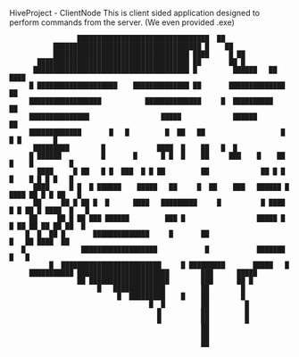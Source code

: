HiveProject - ClientNode
This is client sided application designed to perform commands from the server.
(We even provided .exe)


                     █████████████████████████████████  ██
               █████████████████████████████████████ █    ██
               ██████████████████████████████████ ████     █ ██
           ██████████████████████████████████████ ██       ██ █
          ███████████████████████████████████████ █         ██████   ██ ████
         █ ████████████████████    ██████████████ ██       ██████████████   ██
         ██████████████████           ██████████████     █  ██████████         ██
         ███████████████                  █████             ██████                ██
         █████████████       █   █         █  ██   ██                   █ █ █        █
          █████████        █             ████  █    ██   █  █
         █ ██████          █       █      █ █  █    ██     ███    █    ██ █    █         █
           ████     █ ██   █ █  ███  █ █ ██         ██             ██ █ █  █    █ █ █ █   █
          ████     █ █  █ ██████    █████   ██     █  ██    ███   ██████ █ ████ ██ █ █ ██   █
          ██     ██ █ ██ █  █      ████   █████████     █          █ ████ █ █ ██ █ ████  █   █
         ██     ██ █ ██ ███ ██████         ███ █                  █████ █   █ ██ ██ ██ ██ ██  █
        █  █  ██ █       ██████████████     █       ██                            █   ██ ████  ██
       █              ███████████████████            █            ███████                 █   █
              █  █████████████████████████     █ █████████       █████   █
         ███████████ ███████████████████████        ███      █████
                     ██ ████████████████████        ███      ██ █
                          █   █████████████         ██        █
                               █  █████████    █    ██        █
                                       █  █         ██         █
                                         █          ██         █
                                         █          ██         █
                                                    ██
                                                    ██
                                                    ██
